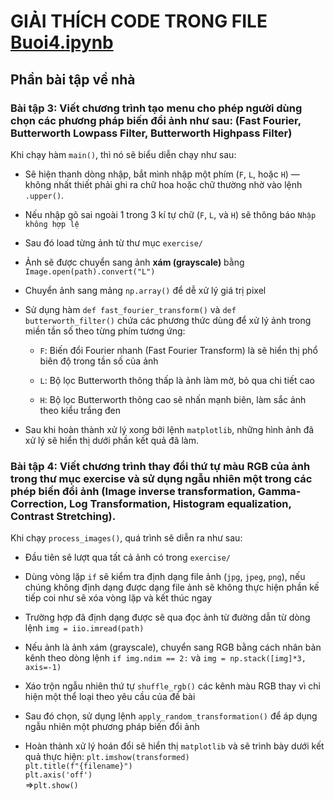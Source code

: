 # GIẢI THÍCH CODE TRONG FILE [Buoi4.ipynb](./Buoi4.ipynb)

## Phần bài tập về nhà

### Bài tập 3: Viết chương trình tạo menu cho phép người dùng chọn các phương pháp biến đổi ảnh như sau: (Fast Fourier, Butterworth Lowpass Filter, Butterworth Highpass Filter)

Khi chạy hàm `main()`, thì nó sẽ biểu diễn chạy như sau:

 - Sẽ hiện thanh dòng nhập, bắt mình nhập một phím (`F`, `L`, hoặc `H`) — không nhất thiết phải ghi ra chữ hoa hoặc chữ thường nhờ vào lệnh `.upper()`.

 - Nếu nhập gõ sai ngoài 1 trong 3 kí tự chữ (`F`, `L`, và `H`) sẽ thông báo `Nhập không hợp lệ`

 - Sau đó load từng ảnh từ thư mục `exercise/`

 - Ảnh sẽ được chuyển sang ảnh **xám (grayscale)** bằng `Image.open(path).convert("L")`

 - Chuyển ảnh sang mảng `np.array()` để dễ xử lý giá trị pixel

 - Sử dụng hàm `def fast_fourier_transform()` và `def butterworth_filter()` chứa các phương thức dùng để xử lý ảnh trong miền tần số theo từng phím tương ứng:

   - `F`: Biến đổi Fourier nhanh (Fast Fourier Transform) là sẽ hiển thị phổ biên độ trong tần số của ảnh

   - `L`: Bộ lọc Butterworth thông thấp là ảnh làm mờ, bỏ qua chi tiết cao

   - `H`: Bộ lọc Butterworth thông cao sẽ nhấn mạnh biên, làm sắc ảnh theo kiểu trắng đen 

 - Sau khi hoàn thành xử lý xong bởi lệnh `matplotlib`, những hình ảnh đã xử lý sẽ hiển thị dưới phần kết quả đã làm.


### Bài tập 4: Viết chương trình thay đổi thứ tự màu RGB của ảnh trong thư mục exercise và sử dụng ngẫu nhiên một trong các phép biến đổi ảnh (Image inverse transformation, Gamma-Correction, Log Transformation, Histogram equalization, Contrast Stretching).

Khi chạy `process_images()`, quá trình sẽ diễn ra như sau:

- Đầu tiên sẽ lượt qua tất cả ảnh có trong `exercise/`  

- Dùng vòng lặp `if` sẽ kiểm tra định dạng file ảnh (`jpg`, `jpeg`, `png`), nếu chúng không định dạng được dạng file ảnh sẽ không thực hiện phần kế tiếp coi như sẽ xóa vòng lặp và kết thúc ngay

- Trường hợp đã định dạng được sẽ qua đọc ảnh từ đường dẫn từ dòng lệnh `img = iio.imread(path)`

- Nếu ảnh là ảnh xám (grayscale), chuyển sang RGB bằng cách nhân bản kênh theo dòng lệnh `if img.ndim == 2:` và `img = np.stack([img]*3, axis=-1)`

- Xáo trộn ngẫu nhiên thứ tự `shuffle_rgb()` các kênh màu RGB thay vì chỉ hiện một thể loại theo yêu cầu của đề bài 

- Sau đó chọn, sử dụng lệnh `apply_random_transformation()` để áp dụng ngẫu nhiên một phương pháp biến đổi ảnh

- Hoàn thành xử lý hoán đổi sẽ hiển thị `matplotlib` và sẽ trình bày dưới kết quả thực hiện:
    `plt.imshow(transformed)`  
    `plt.title(f"{filename}")`  
    `plt.axis('off')`  
  =>`plt.show()`


